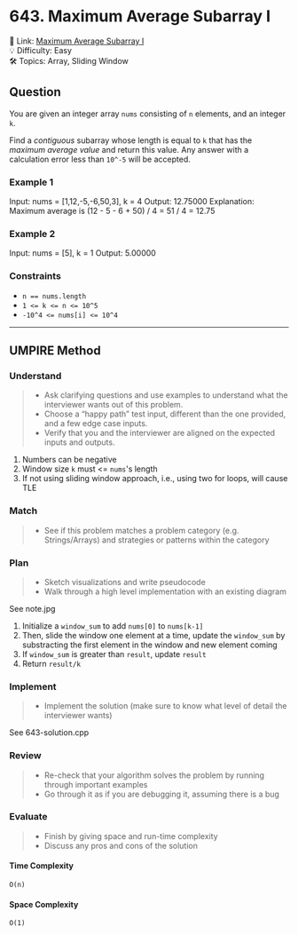 # 643. Maximum Average Subarray I

🔗 Link: [Maximum Average Subarray I](https://leetcode.com/problems/maximum-average-subarray-i/description/)<br>
💡 Difficulty: Easy<br>
🛠️ Topics: Array, Sliding Window<br>

## Question

You are given an integer array `nums` consisting of `n` elements, and an integer `k`.

Find a *contiguous* subarray whose length is equal to `k` that has the *maximum average value* and return this value. Any answer with a calculation error less than `10^-5` will be accepted.

### Example 1

Input: nums = [1,12,-5,-6,50,3], k = 4
Output: 12.75000
Explanation: Maximum average is (12 - 5 - 6 + 50) / 4 = 51 / 4 = 12.75

### Example 2

Input: nums = [5], k = 1
Output: 5.00000

### Constraints

* `n == nums.length`
* `1 <= k <= n <= 10^5`
* `-10^4 <= nums[i] <= 10^4`

---

## UMPIRE Method

### Understand

> - Ask clarifying questions and use examples to understand what the interviewer wants out of this problem.
> - Choose a “happy path” test input, different than the one provided, and a few edge case inputs. 
> - Verify that you and the interviewer are aligned on the expected inputs and outputs.

1. Numbers can be negative
2. Window size `k` must <= `nums`'s length
3. If not using sliding window approach, i.e., using two for loops, will cause TLE

### Match
> - See if this problem matches a problem category (e.g. Strings/Arrays) and strategies or patterns within the category

### Plan
> - Sketch visualizations and write pseudocode
> - Walk through a high level implementation with an existing diagram

See note.jpg
1. Initialize a `window_sum` to add `nums[0]` to `nums[k-1]`
2. Then, slide the window one element at a time, update the `window_sum` by substracting the first element in the window and new element coming
3. If `window_sum` is greater than `result`, update `result`
4. Return `result/k`

### Implement
> - Implement the solution (make sure to know what level of detail the interviewer wants)

See 643-solution.cpp

### Review
> - Re-check that your algorithm solves the problem by running through important examples
> - Go through it as if you are debugging it, assuming there is a bug

### Evaluate
> - Finish by giving space and run-time complexity
> - Discuss any pros and cons of the solution

#### Time Complexity

`O(n)`

#### Space Complexity

`O(1)`